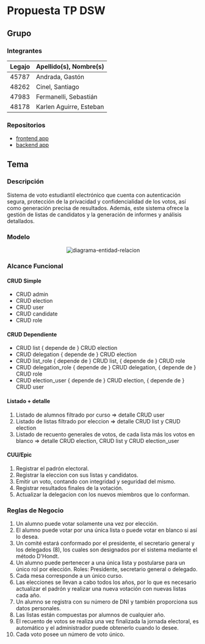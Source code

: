 # Propuesta TP DSW

## Grupo

### Integrantes

| Legajo | Apellido(s), Nombre(s)  |
|:-------|:------------------------|
| 45787  | Andrada, Gastón         |
| 48262  | Cinel, Santiago         |
| 47983  | Fermanelli, Sebastián   |
| 48178  | Karlen Aguirre, Esteban |

### Repositorios

+ [frontend app](https://github.com/sebafermanelli/vote-app-frontend)
+ [backend app](https://github.com/sebafermanelli/vote-app-backend)

## Tema

### Descripción

Sistema de voto estudiantil electrónico que cuenta con autenticación segura, protección de la privacidad y confidencialidad de los votos, así como generación precisa de resultados. Además, este sistema ofrece la gestión de listas de candidatos y la generación de informes y análisis detallados.

### Modelo

<div align="center">

![diagrama-entidad-relacion](https://github.com/sebafermanelli/tp-dsw-utn/blob/main/vote-app-der.png)

</div>

### Alcance Funcional


#### **CRUD Simple**

+ CRUD admin
+ CRUD election
+ CRUD user
+ CRUD candidate
+ CRUD role

#### **CRUD Dependiente**

+ CRUD list { depende de } CRUD election
+ CRUD delegation { depende de } CRUD election
+ CRUD list_role { depende de } CRUD list, { depende de } CRUD role
+ CRUD delegation_role { depende de } CRUD delegation, { depende de } CRUD role
+ CRUD election_user { depende de } CRUD election, { depende de } CRUD user

#### **Listado + detalle**

1. Listado de alumnos filtrado por curso => detalle CRUD user
2. Listado de listas filtrado por eleccion => detalle CRUD list y CRUD election
3. Listado de recuento generales de votos, de cada lista más los votos en blanco => detalle CRUD election, CRUD list y CRUD election_user

#### **CUU/Epic**

1. Registrar el padrón electoral.
2. Registrar la eleccion con sus listas y candidatos.
3. Emitir un voto, contando con integridad y seguridad del mismo.
4. Registrar resultados finales de la votación.
5. Actualizar la delegacion con los nuevos miembros que lo conforman.

### Reglas de Negocio

1. Un alumno puede votar solamente una vez por elección.
2. El alumno puede votar por una única lista o puede votar en blanco si así lo desea.
3. Un comité estará conformado por el presidente, el secretario general y los delegados (8), los cuales son designados por el sistema mediante el método D'Hondt.
4. Un alumno puede pertenecer a una única lista y postularse para un único rol por elección. Roles: Presidente, secretario general o delegado.
5. Cada mesa corresponde a un único curso.
6. Las elecciones se llevan a cabo todos los años, por lo que es necesario actualizar el padrón y realizar una nueva votación con nuevas listas cada año.
7. Un alumno se registra con su número de DNI y también proporciona sus datos personales.
8. Las listas están compuestas por alumnos de cualquier año.
9. El recuento de votos se realiza una vez finalizada la jornada electoral, es automático y el administrador puede obtenerlo cuando lo desee.
10. Cada voto posee un número de voto único.